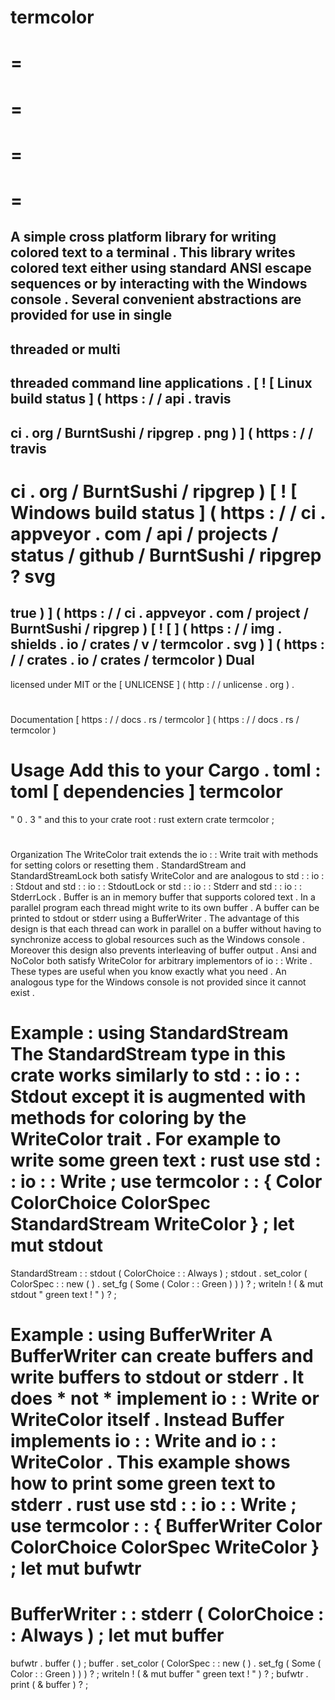 termcolor
=
=
=
=
=
=
=
=
=
A
simple
cross
platform
library
for
writing
colored
text
to
a
terminal
.
This
library
writes
colored
text
either
using
standard
ANSI
escape
sequences
or
by
interacting
with
the
Windows
console
.
Several
convenient
abstractions
are
provided
for
use
in
single
-
threaded
or
multi
-
threaded
command
line
applications
.
[
!
[
Linux
build
status
]
(
https
:
/
/
api
.
travis
-
ci
.
org
/
BurntSushi
/
ripgrep
.
png
)
]
(
https
:
/
/
travis
-
ci
.
org
/
BurntSushi
/
ripgrep
)
[
!
[
Windows
build
status
]
(
https
:
/
/
ci
.
appveyor
.
com
/
api
/
projects
/
status
/
github
/
BurntSushi
/
ripgrep
?
svg
=
true
)
]
(
https
:
/
/
ci
.
appveyor
.
com
/
project
/
BurntSushi
/
ripgrep
)
[
!
[
]
(
https
:
/
/
img
.
shields
.
io
/
crates
/
v
/
termcolor
.
svg
)
]
(
https
:
/
/
crates
.
io
/
crates
/
termcolor
)
Dual
-
licensed
under
MIT
or
the
[
UNLICENSE
]
(
http
:
/
/
unlicense
.
org
)
.
#
#
#
Documentation
[
https
:
/
/
docs
.
rs
/
termcolor
]
(
https
:
/
/
docs
.
rs
/
termcolor
)
#
#
#
Usage
Add
this
to
your
Cargo
.
toml
:
toml
[
dependencies
]
termcolor
=
"
0
.
3
"
and
this
to
your
crate
root
:
rust
extern
crate
termcolor
;
#
#
#
Organization
The
WriteColor
trait
extends
the
io
:
:
Write
trait
with
methods
for
setting
colors
or
resetting
them
.
StandardStream
and
StandardStreamLock
both
satisfy
WriteColor
and
are
analogous
to
std
:
:
io
:
:
Stdout
and
std
:
:
io
:
:
StdoutLock
or
std
:
:
io
:
:
Stderr
and
std
:
:
io
:
:
StderrLock
.
Buffer
is
an
in
memory
buffer
that
supports
colored
text
.
In
a
parallel
program
each
thread
might
write
to
its
own
buffer
.
A
buffer
can
be
printed
to
stdout
or
stderr
using
a
BufferWriter
.
The
advantage
of
this
design
is
that
each
thread
can
work
in
parallel
on
a
buffer
without
having
to
synchronize
access
to
global
resources
such
as
the
Windows
console
.
Moreover
this
design
also
prevents
interleaving
of
buffer
output
.
Ansi
and
NoColor
both
satisfy
WriteColor
for
arbitrary
implementors
of
io
:
:
Write
.
These
types
are
useful
when
you
know
exactly
what
you
need
.
An
analogous
type
for
the
Windows
console
is
not
provided
since
it
cannot
exist
.
#
#
#
Example
:
using
StandardStream
The
StandardStream
type
in
this
crate
works
similarly
to
std
:
:
io
:
:
Stdout
except
it
is
augmented
with
methods
for
coloring
by
the
WriteColor
trait
.
For
example
to
write
some
green
text
:
rust
use
std
:
:
io
:
:
Write
;
use
termcolor
:
:
{
Color
ColorChoice
ColorSpec
StandardStream
WriteColor
}
;
let
mut
stdout
=
StandardStream
:
:
stdout
(
ColorChoice
:
:
Always
)
;
stdout
.
set_color
(
ColorSpec
:
:
new
(
)
.
set_fg
(
Some
(
Color
:
:
Green
)
)
)
?
;
writeln
!
(
&
mut
stdout
"
green
text
!
"
)
?
;
#
#
#
Example
:
using
BufferWriter
A
BufferWriter
can
create
buffers
and
write
buffers
to
stdout
or
stderr
.
It
does
*
not
*
implement
io
:
:
Write
or
WriteColor
itself
.
Instead
Buffer
implements
io
:
:
Write
and
io
:
:
WriteColor
.
This
example
shows
how
to
print
some
green
text
to
stderr
.
rust
use
std
:
:
io
:
:
Write
;
use
termcolor
:
:
{
BufferWriter
Color
ColorChoice
ColorSpec
WriteColor
}
;
let
mut
bufwtr
=
BufferWriter
:
:
stderr
(
ColorChoice
:
:
Always
)
;
let
mut
buffer
=
bufwtr
.
buffer
(
)
;
buffer
.
set_color
(
ColorSpec
:
:
new
(
)
.
set_fg
(
Some
(
Color
:
:
Green
)
)
)
?
;
writeln
!
(
&
mut
buffer
"
green
text
!
"
)
?
;
bufwtr
.
print
(
&
buffer
)
?
;
